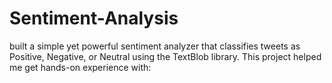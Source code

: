 # Sentiment-Analysis
built a simple yet powerful sentiment analyzer that classifies tweets as Positive, Negative, or Neutral using the TextBlob library. This project helped me get hands-on experience with:
